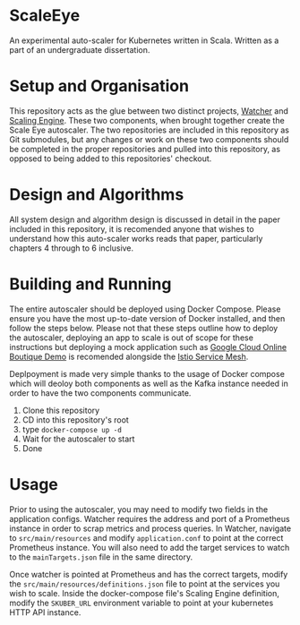 # ScaleEye
An experimental auto-scaler for Kubernetes written in Scala. Written as a part of an undergraduate dissertation.

# Setup and Organisation
This repository acts as the glue between two distinct projects, [Watcher](https://github.com/Sicarius154/Watcher) and [Scaling Engine](https://github.com/Sicarius154/ScalingEngine). These two components, when brought together create the Scale Eye autoscaler. The two repositories are included in this repository as Git submodules, but any changes or work on these two components should be completed in the proper repositories and pulled into this repository, as opposed to being added to this repositories' checkout.

# Design and Algorithms
All system design and algorithm design is discussed in detail in the paper included in this repository, it is recomended anyone that wishes to understand how this auto-scaler works reads that paper, particularly chapters 4 through to 6 inclusive. 

# Building and Running
The entire autoscaler should be deployed using Docker Compose. Please ensure you have the most up-to-date version of Docker installed, and then follow the steps below. Please not that these steps outline how to deploy the autoscaler, deploying an app to scale is out of scope for these instructions but deploying a mock application such as [Google Cloud Online Boutique Demo](https://github.com/GoogleCloudPlatform/microservices-demo) is recomended alongside the [Istio Service Mesh](https://istio.io). 

Deplpoyment is made very simple thanks to the usage of Docker compose which will deoloy both components as well as the Kafka instance needed in order to have the two components communicate. 

1. Clone this repository
2. CD into this repository's root 
3. type `docker-compose up -d`
4. Wait for the autoscaler to start
5. Done

# Usage
Prior to using the autoscaler, you may need to modify two fields in the application configs. Watcher requires the address and port of a Prometheus instance in order to scrap metrics and process queries. In Watcher, navigate to `src/main/resources` and modify `application.conf` to point at the correct Prometheus instance. You will also need to add the target services to watch to the `mainTargets.json` file in the same directory.

Once watcher is pointed at Prometheus and has the correct targets, modify the `src/main/resources/definitions.json` file to point at the services you wish to scale. Inside the docker-compose file's Scaling Engine definition, modify the `SKUBER_URL` environment variable to point at your kubernetes HTTP API instance. 
